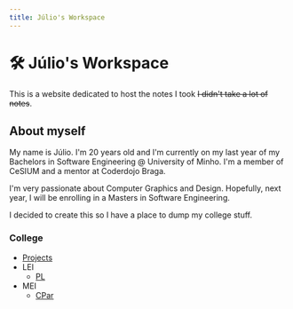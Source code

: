 ```yaml
---
title: Júlio's Workspace
---
```


# 🛠️ Júlio's Workspace

This is a website dedicated to host the notes I took ~~I didn't take a lot of notes~~.

## About myself

My name is Júlio. I'm 20 years old and I'm currently on my last year of my Bachelors in Software Engineering @ University of Minho.
I'm a member of CeSIUM and a mentor at Coderdojo Braga.

I'm very passionate about Computer Graphics and Design. Hopefully, next year, I will be enrolling in a Masters in Software Engineering.

I decided to create this so I have a place to dump my college stuff.

### College

- [Projects](projects.md)
- LEI
    - [PL](LEI/PL/intro.md)
- MEI
    - [CPar](LEI/CPar/intro.md)
